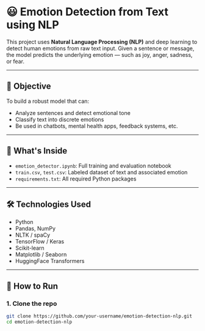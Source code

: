 # 😃 Emotion Detection from Text using NLP

This project uses **Natural Language Processing (NLP)** and deep learning to detect human emotions from raw text input. Given a sentence or message, the model predicts the underlying emotion — such as joy, anger, sadness, or fear.

---

## 🎯 Objective

To build a robust model that can:
- Analyze sentences and detect emotional tone
- Classify text into discrete emotions
- Be used in chatbots, mental health apps, feedback systems, etc.

---

## 🧠 What's Inside

- `emotion_detector.ipynb`: Full training and evaluation notebook
- `train.csv`, `test.csv`: Labeled dataset of text and associated emotion
- `requirements.txt`: All required Python packages

---

## 🛠️ Technologies Used

- Python
- Pandas, NumPy
- NLTK / spaCy
- TensorFlow / Keras
- Scikit-learn
- Matplotlib / Seaborn
- HuggingFace Transformers 

---

## 🚀 How to Run

### 1. Clone the repo
```bash
git clone https://github.com/your-username/emotion-detection-nlp.git
cd emotion-detection-nlp
